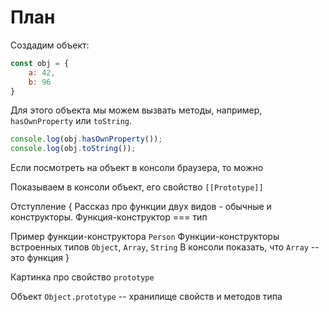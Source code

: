 # План

Создадим объект:

```js
const obj = {
    a: 42,
    b: 96
}
```

Для этого объекта мы можем вызвать методы, например, `hasOwnProperty` или `toString`.

```js
console.log(obj.hasOwnProperty());
console.log(obj.toString());
```

Если посмотреть на объект в консоли браузера, то можно

Показываем в консоли объект, его свойство `[[Prototype]]`

Отступление {
Рассказ про функции двух видов - обычные и конструкторы.
Функция-конструктор === тип

Пример функции-конструктора `Person`
Функции-конструкторы встроенных типов `Object`, `Array`, `String`
В консоли показать, что `Array` -- это функция
}

Картинка про свойство `prototype`

Объект `Object.prototype` -- хранилище свойств и методов типа
